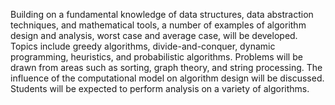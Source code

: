 
Building on a fundamental knowledge of data structures, data abstraction techniques, and mathematical tools, a number of examples of algorithm design and analysis, worst case and average case, will be developed. Topics include greedy algorithms, divide-and-conquer, dynamic programming, heuristics, and probabilistic algorithms. Problems will be drawn from areas such as sorting, graph theory, and string processing. The influence of the computational model on algorithm design will be discussed. Students will be expected to perform analysis on a variety of algorithms.
